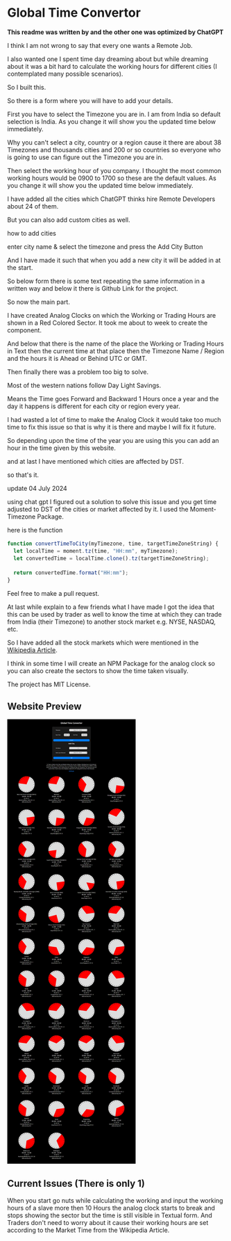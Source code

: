 # Global Time Convertor

**This readme was written by and the other one was optimized by ChatGPT**

I think I am not wrong to say that every one wants a Remote Job.

I also wanted one I spent time day dreaming about but while dreaming about it was a bit hard to calculate the working hours for different cities (I contemplated many possible scenarios).

So I built this.

So there is a form where you will have to add your details.

First you have to select the Timezone you are in. I am from India so default selection is India.
As you change it will show you the updated time below immediately.

Why you can't select a city, country or a region cause it there are about 38 Timezones and thousands cities and 200 or so countries so everyone who is going to use can figure out the Timezone you are in.

Then select the working hour of you company.
I thought the most common working hours would be 0900 to 1700 so these are the default values.
As you change it will show you the updated time below immediately.

I have added all the cities which ChatGPT thinks hire Remote Developers about 24 of them.

But you can also add custom cities as well.

how to add cities

enter city name & select the timezone and press the Add City Button

And I have made it such that when you add a new city it will be added in at the start.

So below form there is some text repeating the same information in a written way and below it there is Github Link for the project.

So now the main part.

I have created Analog Clocks on which the Working or Trading Hours are shown in a Red Colored Sector.
It took me about to week to create the component.

And below that there is the name of the place the Working or Trading Hours in Text then the current time at that place then the Timezone Name / Region and the hours it is Ahead or Behind UTC or GMT.

Then finally there was a problem too big to solve.

Most of the western nations follow Day Light Savings.

Means the Time goes Forward and Backward 1 Hours once a year and the day it happens is different for each city or region every year.

I had wasted a lot of time to make the Analog Clock it would take too much time to fix this issue so that is why it is there and maybe I will fix it future.

So depending upon the time of the year you are using this you can add an hour in the time given by this website.

and at last I have mentioned which cities are affected by DST.

so that's it.

update 04 July 2024

using chat gpt I figured out a solution to solve this issue and you get time adjusted to DST of the cities or market affected by it.
I used the Moment-Timezone Package.

here is the function

```js
function convertTimeToCity(myTimezone, time, targetTimeZoneString) {
  let localTime = moment.tz(time, "HH:mm", myTimezone);
  let convertedTime = localTime.clone().tz(targetTimeZoneString);

  return convertedTime.format("HH:mm");
}
```

Feel free to make a pull request.

At last while explain to a few friends what I have made I got the idea that this can be used by trader as well to know the time at which they can trade from India (their Timezone) to another stock market e.g. NYSE, NASDAQ, etc.

So I have added all the stock markets which were mentioned in the [Wikipedia Article](https://en.wikipedia.org/wiki/List_of_major_stock_exchanges).

I think in some time I will create an NPM Package for the analog clock so you can also create the sectors to show the time taken visually.

The project has MIT License.

## Website Preview

![alt text](./preview.png)

## Current Issues (There is only 1)

When you start go nuts while calculating the working and input the working hours of a slave more then 10 Hours the analog clock starts to break and stops showing the sector but the time is still visible in Textual form. And Traders don't need to worry about it cause their working hours are set according to the Market Time from the Wikipedia Article.

